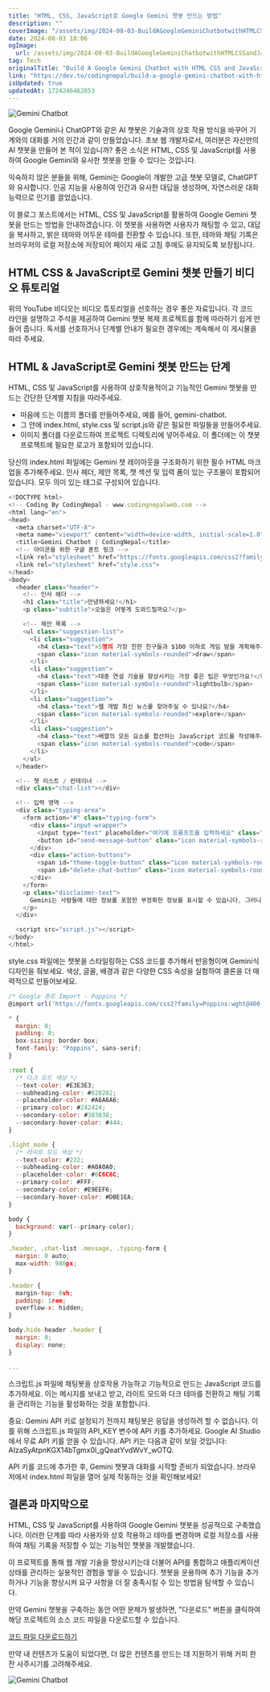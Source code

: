 ```yaml
---
title: "HTML, CSS, JavaScript로 Google Gemini 챗봇 만드는 방법"
description: ""
coverImage: "/assets/img/2024-08-03-BuildAGoogleGeminiChatbotwithHTMLCSSandJavaScript_0.png"
date: 2024-08-03 18:06
ogImage: 
  url: /assets/img/2024-08-03-BuildAGoogleGeminiChatbotwithHTMLCSSandJavaScript_0.png
tag: Tech
originalTitle: "Build A Google Gemini Chatbot with HTML CSS and JavaScript"
link: "https://dev.to/codingnepal/build-a-google-gemini-chatbot-with-html-css-and-javascript-434p"
isUpdated: true
updatedAt: 1724246462853
---
```




![Gemini Chatbot](/assets/img/2024-08-03-BuildAGoogleGeminiChatbotwithHTMLCSSandJavaScript_0.png)

Google Gemini나 ChatGPT와 같은 AI 챗봇은 기술과의 상호 작용 방식을 바꾸어 기계와의 대화를 거의 인간과 같이 만들었습니다. 초보 웹 개발자로서, 여러분은 자신만의 AI 챗봇을 만들어 본 적이 있습니까? 좋은 소식은 HTML, CSS 및 JavaScript를 사용하여 Google Gemini와 유사한 챗봇을 만들 수 있다는 것입니다.

익숙하지 않은 분들을 위해, Gemini는 Google이 개발한 고급 챗봇 모델로, ChatGPT와 유사합니다. 인공 지능을 사용하여 인간과 유사한 대답을 생성하며, 자연스러운 대화 능력으로 인기를 끌었습니다.

이 블로그 포스트에서는 HTML, CSS 및 JavaScript를 활용하여 Google Gemini 챗봇을 만드는 방법을 안내하겠습니다. 이 챗봇을 사용하면 사용자가 채팅할 수 있고, 대답을 복사하고, 밝은 테마와 어두운 테마를 전환할 수 있습니다. 또한, 테마와 채팅 기록은 브라우저의 로컬 저장소에 저장되어 페이지 새로 고침 후에도 유지되도록 보장됩니다.


<div class="content-ad"></div>

## HTML CSS & JavaScript로 Gemini 챗봇 만들기 비디오 튜토리얼

위의 YouTube 비디오는 비디오 튜토리얼을 선호하는 경우 좋은 자료입니다. 각 코드 라인을 설명하고 주석을 제공하여 Gemini 챗봇 복제 프로젝트를 함께 따라하기 쉽게 만들어 줍니다. 독서를 선호하거나 단계별 안내가 필요한 경우에는 계속해서 이 게시물을 따라 주세요.

## HTML & JavaScript로 Gemini 챗봇 만드는 단계

HTML, CSS 및 JavaScript를 사용하여 상호작용적이고 기능적인 Gemini 챗봇을 만드는 간단한 단계별 지침을 따라주세요.

<div class="content-ad"></div>

- 마음에 드는 이름의 폴더를 만들어주세요, 예를 들어, gemini-chatbot.
- 그 안에 index.html, style.css 및 script.js와 같은 필요한 파일들을 만들어주세요.
- 이미지 폴더를 다운로드하여 프로젝트 디렉토리에 넣어주세요. 이 폴더에는 이 챗봇 프로젝트에 필요한 로고가 포함되어 있습니다.

당신의 index.html 파일에는 Gemini 챗 레이아웃을 구조화하기 위한 필수 HTML 마크업을 추가해주세요. 인사 헤더, 제안 목록, 챗 섹션 및 입력 폼이 있는 구조물이 포함되어 있습니다. 모두 의미 있는 태그로 구성되어 있습니다.

```js
<!DOCTYPE html>
<!-- Coding By CodingNepal - www.codingnepalweb.com -->
<html lang="en">
<head>
  <meta charset="UTF-8">
  <meta name="viewport" content="width=device-width, initial-scale=1.0">
  <title>Gemini Chatbot | CodingNepal</title>
  <!-- 아이콘을 위한 구글 폰트 링크 -->
  <link rel="stylesheet" href="https://fonts.googleapis.com/css2?family=Material+Symbols+Rounded:opsz,wght,FILL,GRAD@24,400,0,0" />
  <link rel="stylesheet" href="style.css">
</head>
<body>
  <header class="header">
    <!-- 인사 헤더 -->
    <h1 class="title">안녕하세요!</h1>
    <p class="subtitle">오늘은 어떻게 도와드릴까요?</p>

    <!-- 제안 목록 -->
    <ul class="suggestion-list">
      <li class="suggestion">
        <h4 class="text">5명의 가장 친한 친구들과 $100 이하로 게임 밤을 계획해주세요.</h4>
        <span class="icon material-symbols-rounded">draw</span>
      </li>
      <li class="suggestion">
        <h4 class="text">대중 연설 기술을 향상시키는 가장 좋은 팁은 무엇인가요?</h4>
        <span class="icon material-symbols-rounded">lightbulb</span>
      </li>
      <li class="suggestion">
        <h4 class="text">웹 개발 최신 뉴스를 찾아주실 수 있나요?</h4>
        <span class="icon material-symbols-rounded">explore</span>
      </li>
      <li class="suggestion">
        <h4 class="text">배열의 모든 요소를 합산하는 JavaScript 코드를 작성해주세요.</h4>
        <span class="icon material-symbols-rounded">code</span>
      </li>
    </ul>
  </header>

  <!-- 챗 리스트 / 컨테이너 -->
  <div class="chat-list"></div>

  <!-- 입력 영역 -->
  <div class="typing-area">
    <form action="#" class="typing-form">
      <div class="input-wrapper">
        <input type="text" placeholder="여기에 프롬프트를 입력하세요" class="typing-input" required />
        <button id="send-message-button" class="icon material-symbols-rounded">send</button>
      </div>
      <div class="action-buttons">
        <span id="theme-toggle-button" class="icon material-symbols-rounded">light_mode</span>
        <span id="delete-chat-button" class="icon material-symbols-rounded">delete</span>
      </div>
    </form>
    <p class="disclaimer-text">
      Gemini는 사람들에 대한 정보를 포함한 부정확한 정보를 표시할 수 있습니다, 그러니 답변을 반드시 확인해주세요.
    </p>
  </div>

  <script src="script.js"></script>
</body>
</html>
```

style.css 파일에는 챗봇을 스타일링하는 CSS 코드를 추가해서 반응형이며 Gemini식 디자인을 줘보세요. 색상, 글꼴, 배경과 같은 다양한 CSS 속성을 실험하여 클론을 더 매력적으로 만들어보세요.

<div class="content-ad"></div>

```js
/* Google 폰트 Import - Poppins */
@import url('https://fonts.googleapis.com/css2?family=Poppins:wght@400;500;600&display=swap');

* {
  margin: 0;
  padding: 0;
  box-sizing: border-box;
  font-family: "Poppins", sans-serif;
}

:root {
  /* 다크 모드 색상 */
  --text-color: #E3E3E3;
  --subheading-color: #828282;
  --placeholder-color: #A6A6A6;
  --primary-color: #242424;
  --secondary-color: #383838;
  --secondary-hover-color: #444;
}

.light_mode {
  /* 라이트 모드 색상 */
  --text-color: #222;
  --subheading-color: #A0A0A0;
  --placeholder-color: #6C6C6C;
  --primary-color: #FFF;
  --secondary-color: #E9EEF6;
  --secondary-hover-color: #DBE1EA;
}

body {
  background: var(--primary-color);
}

.header, .chat-list .message, .typing-form {
  margin: 0 auto;
  max-width: 980px;
}

.header {
  margin-top: 6vh;
  padding: 1rem;
  overflow-x: hidden;
}

body.hide-header .header {
  margin: 0;
  display: none;
}

...
```

스크립트.js 파일에 채팅봇을 상호작용 가능하고 기능적으로 만드는 JavaScript 코드를 추가하세요. 이는 메시지를 보내고 받고, 라이트 모드와 다크 테마를 전환하고 채팅 기록을 관리하는 기능을 활성화하는 것을 포함합니다.

중요: Gemini API 키로 설정되기 전까지 채팅봇은 응답을 생성하려 할 수 없습니다. 이를 위해 스크립트.js 파일의 API_KEY 변수에 API 키를 추가하세요. Google AI Studio에서 무료 API 키를 얻을 수 있습니다. API 키는 다음과 같이 보일 것입니다: AIzaSyAtpnKGX14bTgmx0l_gQeatYvdWvY_wOTQ.

<div class="content-ad"></div>

API 키를 코드에 추가한 후, Gemini 챗봇과 대화를 시작할 준비가 되었습니다. 브라우저에서 index.html 파일을 열어 실제 작동하는 것을 확인해보세요!

## 결론과 마지막으로

HTML, CSS 및 JavaScript를 사용하여 Google Gemini 챗봇을 성공적으로 구축했습니다. 이러한 단계를 따라 사용자와 상호 작용하고 테마를 변경하며 로컬 저장소를 사용하여 채팅 기록을 저장할 수 있는 기능적인 챗봇을 개발했습니다.

이 프로젝트를 통해 웹 개발 기술을 향상시키는데 더불어 API를 통합하고 애플리케이션 상태를 관리하는 실용적인 경험을 쌓을 수 있습니다. 챗봇을 운용하며 추가 기능을 추가하거나 기능을 향상시켜 요구 사항을 더 잘 충족시킬 수 있는 방법을 탐색할 수 있습니다.

<div class="content-ad"></div>

만약 Gemini 챗봇을 구축하는 동안 어떤 문제가 발생하면, "다운로드" 버튼을 클릭하여 해당 프로젝트의 소스 코드 파일을 다운로드할 수 있습니다.

[코드 파일 다운로드하기](#)

만약 내 컨텐츠가 도움이 되었다면, 더 많은 컨텐츠를 만드는 데 지원하기 위해 커피 한 잔 사주시기를 고려해주세요.

![Gemini Chatbot](/assets/img/2024-08-03-BuildAGoogleGeminiChatbotwithHTMLCSSandJavaScript_1.png)